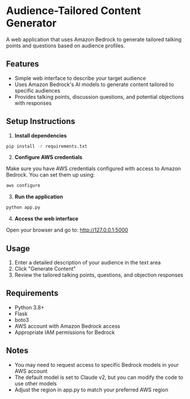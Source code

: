 # Audience-Tailored Content Generator

A web application that uses Amazon Bedrock to generate tailored talking points and questions based on audience profiles.

## Features

- Simple web interface to describe your target audience
- Uses Amazon Bedrock's AI models to generate content tailored to specific audiences
- Provides talking points, discussion questions, and potential objections with responses

## Setup Instructions

1. **Install dependencies**

```bash
pip install -r requirements.txt
```

2. **Configure AWS credentials**

Make sure you have AWS credentials configured with access to Amazon Bedrock. You can set them up using:

```bash
aws configure
```

3. **Run the application**

```bash
python app.py
```

4. **Access the web interface**

Open your browser and go to: http://127.0.0.1:5000

## Usage

1. Enter a detailed description of your audience in the text area
2. Click "Generate Content"
3. Review the tailored talking points, questions, and objection responses

## Requirements

- Python 3.8+
- Flask
- boto3
- AWS account with Amazon Bedrock access
- Appropriate IAM permissions for Bedrock

## Notes

- You may need to request access to specific Bedrock models in your AWS account
- The default model is set to Claude v2, but you can modify the code to use other models
- Adjust the region in app.py to match your preferred AWS region
